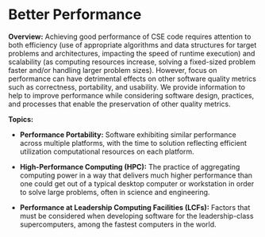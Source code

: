 # Better Performance

**Overview:** Achieving good performance of CSE code requires attention to both efficiency (use of appropriate algorithms and data structures for target problems and architectures, impacting the speed of runtime execution) and scalability (as computing resources increase, solving a fixed-sized problem faster and/or handling larger problem sizes).  However, focus on performance can have detrimental effects on other software quality metrics such as correctness, portability, and usability.  We provide information to help to improve performance while considering software design, practices, and processes that enable the preservation of other quality metrics.

**Topics:**

- **Performance Portability:**
Software exhibiting similar performance across multiple platforms, with the time to solution reflecting efficient utilization computational resources on each platform.

- **High-Performance Computing (HPC):**
The practice of aggregating computing power in a way that delivers much higher performance than one could get out of a typical desktop computer or workstation in order to solve large problems, often in science and engineering.

- **Performance at Leadership Computing Facilities (LCFs):**
Factors that must be considered when developing software for the leadership-class supercomputers, among the fastest computers in the world.  

<!---
Category order: 3
--->
